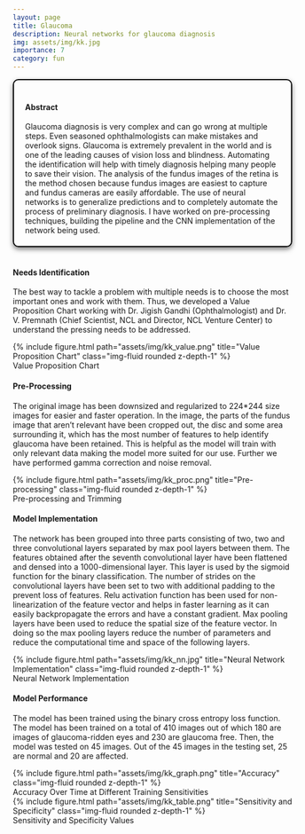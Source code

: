 ```yaml
---
layout: page
title: Glaucoma
description: Neural networks for glaucoma diagnosis
img: assets/img/kk.jpg
importance: 7
category: fun
---
```



<head>
    <meta charset="UTF-8">
    <meta name="viewport" content="width=device-width, initial-scale=1.0">
    <style>
        .info-box {
            border: 2px solid #000000; /* Border color */
            padding: 20px; /* Padding inside the box */
            border-radius: 10px; /* Rounded corners */
            box-shadow: 0 4px 8px rgba(0, 0, 0, 0.5); /* Box shadow for a subtle lift */
            max-width: 800px; /* Maximum width of the box */
            text-align: left;
        }
        .info-box p {
            margin: 0; /* Remove default margin for better spacing */
        }
    </style>
</head>

<div class="info-box">
 <h4><b>Abstract</b></h4>
<p>
Glaucoma diagnosis is very complex and can go wrong at multiple steps. Even seasoned ophthalmologists can make mistakes and overlook signs. Glaucoma is extremely prevalent in the world and is one of the leading causes of vision loss and blindness. Automating the identification will help with timely diagnosis helping many people to save their vision. The analysis of the fundus images of the retina is the method chosen because fundus images are easiest to capture and fundus cameras are easily affordable. The use of neural networks is to generalize predictions and to completely automate the process of preliminary diagnosis. I have worked on pre-processing techniques, building the pipeline and the CNN implementation of the network being used.
</p></div> 
<br>


<h4>Needs Identification</h4>

The best way to tackle a problem with multiple needs is to choose the most important ones and work with them. Thus, we developed a Value Proposition Chart working with Dr. Jigish Gandhi (Ophthalmologist) and Dr. V. Premnath (Chief Scientist, NCL and Director, NCL Venture Center) to understand the pressing needs to be addressed. 

<div class="img">
        {% include figure.html path="assets/img/kk_value.png" title="Value Proposition Chart" class="img-fluid rounded z-depth-1" %}
</div>
<div class="caption">
    Value Proposition Chart
</div>


<h4>Pre-Processing</h4>

The original image has been downsized and regularized to 224*244 size images for easier and faster operation. In the image, the parts of the fundus image that aren’t relevant have been cropped out, the disc and some area surrounding it, which has the most number of features to help identify glaucoma have been retained. This is helpful as the model will train with only relevant data making the model more suited for our use. Further we have performed gamma correction and noise removal.

<div class="img">
        {% include figure.html path="assets/img/kk_proc.png" title="Pre-processing" class="img-fluid rounded z-depth-1" %}
</div>
<div class="caption">
    Pre-processing and Trimming
</div>


<h4>Model Implementation</h4>

The network has been grouped into three parts consisting of two, two and three convolutional layers separated by max pool layers between them. The features obtained after the seventh convolutional layer have been flattened and densed into a 1000-dimensional layer. This layer is used by the sigmoid function for the binary classification. The number of strides on the convolutional layers have been set to two with additional padding to the prevent loss of features. Relu activation function has been used for non-linearization of the feature vector and helps in faster learning as it can easily backpropagate the errors and have a constant gradient. Max pooling layers have been used to reduce the spatial size of the feature vector. In doing so the max pooling layers reduce the number of parameters and reduce the computational time and space of the following layers.

<div class="img">
        {% include figure.html path="assets/img/kk_nn.jpg" title="Neural Network Implementation" class="img-fluid rounded z-depth-1" %}
</div>
<div class="caption">
    Neural Network Implementation
</div>

<h4>Model Performance</h4>

The model has been trained using the binary cross entropy loss function. The model has been trained on a total of 410 images out of which 180 are images of glaucoma-ridden eyes and 230 are glaucoma free. Then, the model was tested on 45 images. Out of the 45 images in the testing set, 25 are normal and 20 are affected.


<div class="img">
        {% include figure.html path="assets/img/kk_graph.png" title="Accuracy" class="img-fluid rounded z-depth-1" %}
</div>
<div class="caption">
    Accuracy Over Time at Different Training Sensitivities
</div>

<div class="img">
        {% include figure.html path="assets/img/kk_table.png" title="Sensitivity and Specificity" class="img-fluid rounded z-depth-1" %}
</div>
<div class="caption">
    Sensitivity and Specificity Values
</div>
